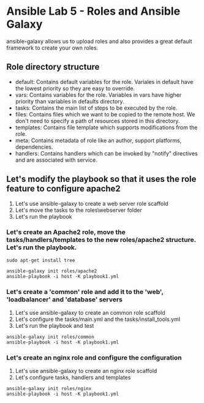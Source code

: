 # Ansible Lab 5 - Roles and Ansible Galaxy

ansible-galaxy allows us to upload roles and also provides a great default framework to create your own roles.

## Role directory structure

- default: Contains default variables for the role. Variales in default have the lowest priority so they are easy to override.
- vars: Contains variables for the role. Variables in vars have higher priority than variables in defaults directory.
- tasks: Contains the main list of steps to be executed by the role.
- files: Contains files which we want to be copied to the remote host. We don't need to specify a path of resources stored in this directory.
- templates: Contains file template which supports modifications from the role.
- meta: Contains metadata of role like an author, support platforms, dependencies.
- handlers: Contains handlers which can be invoked by "notify" directives and are associated with service.

## Let's modify the playbook so that it uses the role feature to configure apache2

1. Let's use ansible-galaxy to create a web server role scaffold
2. Let's move the tasks to the roles\webserver folder
3. Let's run the playbook

### Let's create an Apache2 role, move the tasks/handlers/templates to the new roles/apache2 structure. Let's run the playbook.

```shell
sudo apt-get install tree
```

```shell
ansible-galaxy init roles/apache2
ansible-playbook -i host -K playbook1.yml
```

### Let's create a 'common' role and add it to the 'web', 'loadbalancer' and 'database' servers

1. Let's use ansible-galaxy to create an common role scaffold
2. Let's configure the tasks/main.yml and the tasks/install_tools.yml
3. Let's run the playbook and test

```shell
ansible-galaxy init roles/common
ansible-playbook -i host -K playbook1.yml
```

### Let's create an nginx role and configure the configuration

1. Let's use ansible-galaxy to create an nginx role scaffold
2. Let's configure tasks, handlers and templates

```shell
ansible-galaxy init roles/nginx
ansible-playbook -i host -K playbook1.yml
```
